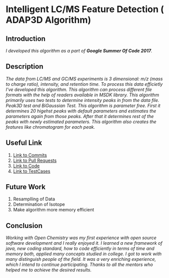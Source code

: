 # Intelligent LC/MS Feature Detection ( ADAP3D Algorithm)

## Introduction

*I developed this algorithm as a part of **Google Summer Of Code 2017**.*

## Description

*The data from LC/MS and GC/MS experiments is 3 dimensional: m/z (mass to charge ratio), intensity, and retention time. To process this data efficietly I've developed this algorithm. This algorithm can process different file formats with the help of readers available in MSDK library. This algorithm primarily uses two tests to determine intensity peaks in from the data file. Peak3D test and BiGaussian Test. This algorithm is parameter free. First it determines 20 higehst peaks with default parameters and estimates the parameters again from those peaks. After that it determines rest of the peaks with newly estimated parameters. This algorithm also creates the features like chromatogram for each peak.*

## Useful Link

1. [Link to Commits](https://github.com/msdk/msdk/commits?author=dharak029)
2. [Link to Pull Requests](https://github.com/msdk/msdk/pulls?q=is%3Apr+is%3Aclosed+no%3Aassignee+author%3Adharak029)
3. [Link to Code](https://github.com/msdk/msdk/tree/master/msdk-featdet/msdk-featdet-ADAP-3D/src/main/java/io/github/msdk/featdet/ADAP3D)
4. [Link to TestCases](https://github.com/msdk/msdk/tree/master/msdk-featdet/msdk-featdet-ADAP-3D/src/test/java/io/github/msdk/featdet/ADAP3D)

## Future Work

1. Resamplling of Data
2. Determination of Isotope  
2. Make algorithm more memory efficient

## Conclusion

*Working with Open Chemistry was my first experience with open source software development and I really enjoyed it. I learned a new framework of java, new coding standard, how to code efficiently in terms of time and memory both, applied many concepts studied in college. I got to work with many distinguish people of the field. It was a very enriching experience, which I intend to continue participating. Thanks to all the mentors who helped me to achieve the desired results.*
